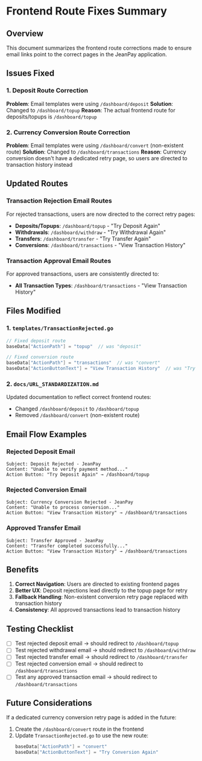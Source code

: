 # Frontend Route Fixes Summary

## Overview
This document summarizes the frontend route corrections made to ensure email links point to the correct pages in the JeanPay application.

## Issues Fixed

### 1. Deposit Route Correction
**Problem**: Email templates were using `/dashboard/deposit` 
**Solution**: Changed to `/dashboard/topup`
**Reason**: The actual frontend route for deposits/topups is `/dashboard/topup`

### 2. Currency Conversion Route Correction
**Problem**: Email templates were using `/dashboard/convert` (non-existent route)
**Solution**: Changed to `/dashboard/transactions`
**Reason**: Currency conversion doesn't have a dedicated retry page, so users are directed to transaction history instead

## Updated Routes

### Transaction Rejection Email Routes
For rejected transactions, users are now directed to the correct retry pages:

- **Deposits/Topups**: `/dashboard/topup` - "Try Deposit Again"
- **Withdrawals**: `/dashboard/withdraw` - "Try Withdrawal Again" 
- **Transfers**: `/dashboard/transfer` - "Try Transfer Again"
- **Conversions**: `/dashboard/transactions` - "View Transaction History"

### Transaction Approval Email Routes
For approved transactions, users are consistently directed to:

- **All Transaction Types**: `/dashboard/transactions` - "View Transaction History"

## Files Modified

### 1. `templates/TransactionRejected.go`
```go
// Fixed deposit route
baseData["ActionPath"] = "topup"  // was "deposit"

// Fixed conversion route  
baseData["ActionPath"] = "transactions"  // was "convert"
baseData["ActionButtonText"] = "View Transaction History"  // was "Try Conversion Again"
```

### 2. `docs/URL_STANDARDIZATION.md`
Updated documentation to reflect correct frontend routes:
- Changed `/dashboard/deposit` to `/dashboard/topup`
- Removed `/dashboard/convert` (non-existent route)

## Email Flow Examples

### Rejected Deposit Email
```
Subject: Deposit Rejected - JeanPay
Content: "Unable to verify payment method..."
Action Button: "Try Deposit Again" → /dashboard/topup
```

### Rejected Conversion Email
```
Subject: Currency Conversion Rejected - JeanPay
Content: "Unable to process conversion..."
Action Button: "View Transaction History" → /dashboard/transactions
```

### Approved Transfer Email
```
Subject: Transfer Approved - JeanPay
Content: "Transfer completed successfully..."
Action Button: "View Transaction History" → /dashboard/transactions
```

## Benefits

1. **Correct Navigation**: Users are directed to existing frontend pages
2. **Better UX**: Deposit rejections lead directly to the topup page for retry
3. **Fallback Handling**: Non-existent conversion retry page replaced with transaction history
4. **Consistency**: All approved transactions lead to transaction history

## Testing Checklist

- [ ] Test rejected deposit email → should redirect to `/dashboard/topup`
- [ ] Test rejected withdrawal email → should redirect to `/dashboard/withdraw`
- [ ] Test rejected transfer email → should redirect to `/dashboard/transfer`
- [ ] Test rejected conversion email → should redirect to `/dashboard/transactions`
- [ ] Test any approved transaction email → should redirect to `/dashboard/transactions`

## Future Considerations

If a dedicated currency conversion retry page is added in the future:
1. Create the `/dashboard/convert` route in the frontend
2. Update `TransactionRejected.go` to use the new route:
   ```go
   baseData["ActionPath"] = "convert"
   baseData["ActionButtonText"] = "Try Conversion Again"
   ```
